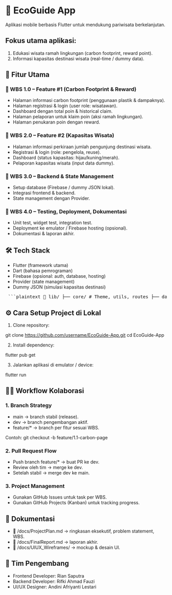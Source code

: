 # **🌱 EcoGuide App**

Aplikasi mobile berbasis Flutter untuk mendukung pariwisata berkelanjutan.

## **Fokus utama aplikasi:**

1. Edukasi wisata ramah lingkungan (carbon footprint, reward point).
2. Informasi kapasitas destinasi wisata (real-time / dummy data).

## **🚀 Fitur Utama**
### 📌 WBS 1.0 – Feature #1 (Carbon Footprint & Reward)

- Halaman informasi carbon footprint (penggunaan plastik & dampaknya).
- Halaman registrasi & login (user role: wisatawan).
- Dashboard dengan total poin & historical claim.
- Halaman pelaporan untuk klaim poin (aksi ramah lingkungan).
- Halaman penukaran poin dengan reward.

### 📌 WBS 2.0 – Feature #2 (Kapasitas Wisata)

- Halaman informasi perkiraan jumlah pengunjung destinasi wisata.
- Registrasi & login (role: pengelola, reuse).
- Dashboard (status kapasitas: hijau/kuning/merah).
- Pelaporan kapasitas wisata (input data dummy).

### 📌 WBS 3.0 – Backend & State Management

- Setup database (Firebase / dummy JSON lokal).
- Integrasi frontend & backend.
- State management dengan Provider.

### 📌 WBS 4.0 – Testing, Deployment, Dokumentasi

- Unit test, widget test, integration test.
- Deployment ke emulator / Firebase hosting (opsional).
- Dokumentasi & laporan akhir.

## **🛠️ Tech Stack**

- Flutter (framework utama)
- Dart (bahasa pemrograman)
- Firebase (opsional: auth, database, hosting)
- Provider (state management)
- Dummy JSON (simulasi kapasitas destinasi)

<pre> ```plaintext 📂 lib/ ├── core/ # Theme, utils, routes ├── data/ # Models, services, local storage ├── features/ │ ├── feature1_carbon/ # WBS 1.0 │ ├── feature2_capacity/# WBS 2.0 │ ├── feature3_backend/ # WBS 3.0 │ └── feature4_testing/ # WBS 4.0 └── providers/ # State management ``` </pre>

## **⚙️ Cara Setup Project di Lokal**

1. Clone repository:

git clone https://github.com/username/EcoGuide-App.git
cd EcoGuide-App

2. Install dependency:

flutter pub get

3. Jalankan aplikasi di emulator / device:

flutter run


## **👨‍💻 Workflow Kolaborasi**

### 1. Branch Strategy
   - main → branch stabil (release).
   - dev → branch pengembangan aktif.
   - feature/* → branch per fitur sesuai WBS.

Contoh:
git checkout -b feature/1.1-carbon-page

### 2. Pull Request Flow
   - Push branch feature/* → buat PR ke dev.
   - Review oleh tim → merge ke dev.
   - Setelah stabil → merge dev ke main.

### 3. Project Management
   - Gunakan GitHub Issues untuk task per WBS.
   - Gunakan GitHub Projects (Kanban) untuk tracking progress.


## **📑 Dokumentasi**
  - 📄 /docs/ProjectPlan.md → ringkasan eksekutif, problem statement, WBS.
  - 📄 /docs/FinalReport.md → laporan akhir.
  - 📄 /docs/UIUX_Wireframes/ → mockup & desain UI.


## **👥 Tim Pengembang**

- Frontend Developer: Rian Saputra
- Backend Developer: Rifki Ahmad Fauzi
- UI/UX Designer: Andini Afriyanti Lestari
